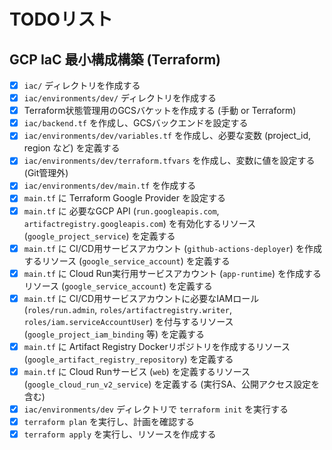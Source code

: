# TODOリスト

## GCP IaC 最小構成構築 (Terraform)

- [x] `iac/` ディレクトリを作成する
- [x] `iac/environments/dev/` ディレクトリを作成する
- [x] Terraform状態管理用のGCSバケットを作成する (手動 or Terraform)
- [x] `iac/backend.tf` を作成し、GCSバックエンドを設定する
- [x] `iac/environments/dev/variables.tf` を作成し、必要な変数 (project_id, region など) を定義する
- [x] `iac/environments/dev/terraform.tfvars` を作成し、変数に値を設定する (Git管理外)
- [x] `iac/environments/dev/main.tf` を作成する
- [x] `main.tf` に Terraform Google Provider を設定する
- [x] `main.tf` に 必要なGCP API (`run.googleapis.com`, `artifactregistry.googleapis.com`) を有効化するリソース (`google_project_service`) を定義する
- [x] `main.tf` に CI/CD用サービスアカウント (`github-actions-deployer`) を作成するリソース (`google_service_account`) を定義する
- [x] `main.tf` に Cloud Run実行用サービスアカウント (`app-runtime`) を作成するリソース (`google_service_account`) を定義する
- [x] `main.tf` に CI/CD用サービスアカウントに必要なIAMロール (`roles/run.admin`, `roles/artifactregistry.writer`, `roles/iam.serviceAccountUser`) を付与するリソース (`google_project_iam_binding` 等) を定義する
- [x] `main.tf` に Artifact Registry Dockerリポジトリを作成するリソース (`google_artifact_registry_repository`) を定義する
- [x] `main.tf` に Cloud Runサービス (`web`) を定義するリソース (`google_cloud_run_v2_service`) を定義する (実行SA、公開アクセス設定を含む)
- [x] `iac/environments/dev` ディレクトリで `terraform init` を実行する
- [x] `terraform plan` を実行し、計画を確認する
- [x] `terraform apply` を実行し、リソースを作成する
